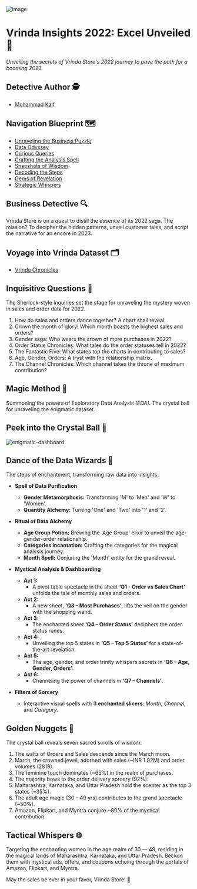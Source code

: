 ![image](https://github.com/Md-Kaif-Tahir/Vrinda-Store-Analysis-On-Excel/assets/110182266/244b14ad-97de-4ba5-af38-b9fb62d27b10)


# Vrinda Insights 2022: Excel Unveiled 🚀
_Unveiling the secrets of Vrinda Store's 2022 journey to pave the path for a booming 2023._

## Detective Author 🕵️
- [Mohammad Kaif](https://github.com/Md-Kaif-Tahir)

## Navigation Blueprint 🗺️
- [Unraveling the Business Puzzle](#business-detective)
- [Data Odyssey](#voyage-into-vrinda-dataset)
- [Curious Queries](#inquisitive-questions)
- [Crafting the Analysis Spell](#magic-method)
- [Snapshots of Wisdom](#peek-into-the-crystal-ball)
- [Decoding the Steps](#dance-of-the-data-wizards)
- [Gems of Revelation](#golden-nuggets)
- [Strategic Whispers](#tactical-whispers)

## Business Detective 🔍
Vrinda Store is on a quest to distill the essence of its 2022 saga. The mission? To decipher the hidden patterns, unveil customer tales, and script the narrative for an encore in 2023.

## Voyage into Vrinda Dataset 🗂️
- [Vrinda Chronicles](https://www.kaggle.com/datasets/mohammadkaiftahir/vrindra-store-analysis/settings)

## Inquisitive Questions 🤔
The Sherlock-style inquiries set the stage for unraveling the mystery woven in sales and order data for 2022.

1. How do sales and orders dance together? A chart shall reveal.
2. Crown the month of glory! Which month boasts the highest sales and orders?
3. Gender saga: Who wears the crown of more purchases in 2022?
4. Order Status Chronicles: What tales do the order statuses tell in 2022?
5. The Fantastic Five: What states top the charts in contributing to sales?
6. Age, Gender, Orders: A tryst with the relationship matrix.
7. The Channel Chronicles: Which channel takes the throne of maximum contribution?

## Magic Method 🧙
Summoning the powers of Exploratory Data Analysis _(EDA)_. The crystal ball for unraveling the enigmatic dataset.

## Peek into the Crystal Ball 🔮
![enigmatic-dashboard](asset/NewDashboardGlance.png)

## Dance of the Data Wizards 💃
The steps of enchantment, transforming raw data into insights:

- **Spell of Data Purification**
  - **Gender Metamorphosis:** Transforming 'M' to 'Men' and 'W' to 'Women'.
  - **Quantity Alchemy:** Turning 'One' and 'Two' into '1' and '2'.

- **Ritual of Data Alchemy**
  - **Age Group Potion:** Brewing the 'Age Group' elixir to unveil the age-gender-order relationship.
  - **Categories Incantation:** Crafting the categories for the magical analysis journey.
  - **Month Spell:** Conjuring the 'Month' entity for the grand reveal.

- **Mystical Analysis & Dashboarding**
  - **Act 1:**
    - A pivot table spectacle in the sheet **‘Q1 - Order vs Sales Chart’** unfolds the tale of monthly sales and orders.
  - **Act 2:**
    - A new sheet, **‘Q3 – Most Purchases’**, lifts the veil on the gender with the shopping wand.
  - **Act 3:**
    - The enchanted sheet **‘Q4 – Order Status’** deciphers the order status runes.
  - **Act 4:**
    - Unveiling the top 5 states in **‘Q5 – Top 5 States’** for a state-of-the-art revelation.
  - **Act 5:**
    - The age, gender, and order trinity whispers secrets in **‘Q6 – Age, Gender, Orders’**.
  - **Act 6:**
    - Channeling the power of channels in **‘Q7 – Channels’**.

- **Filters of Sorcery**
  - Interactive visual spells with **3 enchanted slicers**: *Month, Channel,* and *Category.*

## Golden Nuggets 🌟
The crystal ball reveals seven sacred scrolls of wisdom:

1. The waltz of Orders and Sales descends since the March moon.
2. March, the crowned jewel, adorned with sales (~INR 1.92M) and order volumes (2819).
3. The feminine touch dominates (~65%) in the realm of purchases.
4. The majority bows to the order delivery sorcery (92%).
5. Maharashtra, Karnataka, and Uttar Pradesh hold the scepter as the top 3 states (~35%).
6. The adult age magic (30 – 49 yrs) contributes to the grand spectacle (~50%).
7. Amazon, Flipkart, and Myntra conjure ~80% of the mystical contribution.

## Tactical Whispers 🌐
Targeting the enchanting women in the age realm of 30 — 49, residing in the magical lands of Maharashtra, Karnataka, and Uttar Pradesh. Beckon them with mystical ads, offers, and coupons echoing through the portals of Amazon, Flipkart, and Myntra.

May the sales be ever in your favor, Vrinda Store! 🌈
